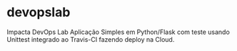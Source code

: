 # devopslab 
Impacta DevOps Lab
Aplicação Simples em Python/Flask com teste usando Unittest integrado ao Travis-CI fazendo deploy na Cloud.